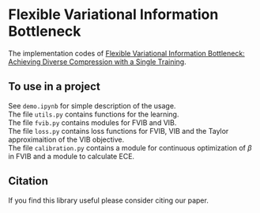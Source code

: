 # Flexible Variational Information Bottleneck
The implementation codes of [Flexible Variational Information Bottleneck: Achieving Diverse Compression with a Single Training](https://arxiv.org/abs/2402.01238).

## To use in a project
See `demo.ipynb` for simple description of the usage.  
The file `utils.py` contains functions for the learning.  
The file `fvib.py` contains modules for FVIB and VIB.  
The file `loss.py` contains loss functions for FVIB, VIB and the Taylor approximaition of the VIB objective.  
The file `calibration.py` contains a module for continuous optimization of $\beta$ in FVIB and a module to calculate ECE.  

## Citation
If you find this library useful please consider citing our paper.
